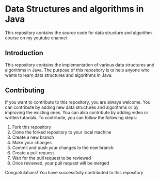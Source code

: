 # Data Structures and algorithms in Java

This repository contains the source code for data structure and algorithm course on my youtube channel

## Introduction

This repository contains the implementation of various data structures and algorithms in Java. The purpose of this
repository is to help anyone who wants to learn data structures and algorithms in Java.

## Contributing

If you want to contribute to this repository, you are always welcome. You can contribute by adding new data structures
and algorithms or by improving the existing ones. You can also contribute by adding video or written tutorials. To
contribute, you can follow the following steps:

1. Fork this repository
2. Clone the forked repository to your local machine
3. Create a new branch
4. Make your changes
5. Commit and push your changes to the new branch
6. Create a pull request
7. Wait for the pull request to be reviewed
8. Once reviewed, your pull request will be merged

Congratulations! You have successfully contributed to this repository
